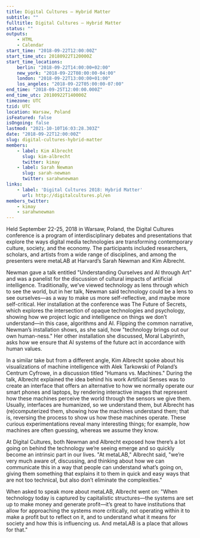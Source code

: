 ```yaml
---
title: Digital Cultures – Hybrid Matter
subtitle: ""
fulltitle: Digital Cultures – Hybrid Matter
status: ""
outputs:
    - HTML
    - Calendar
start_time: "2018-09-22T12:00:00Z"
start_time_utc: 20180922T120000Z
start_time_locations:
    berlin: "2018-09-22T14:00:00+02:00"
    new_york: "2018-09-22T08:00:00-04:00"
    london: "2018-09-22T13:00:00+01:00"
    los_angeles: "2018-09-22T05:00:00-07:00"
end_time: "2018-09-25T12:00:00.000Z"
end_time_utc: 20180922T140000Z
timezone: UTC
tzid: UTC
location: Warsaw, Poland
isFeatured: false
isOngoing: false
lastmod: "2021-10-10T16:03:28.303Z"
date: "2018-09-22T12:00:00Z"
slug: digital-cultures-hybrid-matter
members:
    - label: Kim Albrecht
      slug: kim-albrecht
      twitter: kimay
    - label: Sarah Newman
      slug: sarah-newman
      twitter: sarahwnewman
links:
    - label: 'Digital Cultures 2018: Hybrid Matter'
      url: http://digitalcultures.pl/en
members_twitter:
    - kimay
    - sarahwnewman
---
```

Held September 22-25, 2018 in Warsaw, Poland, the Digital Cultures conference is a program of interdisciplinary debates and presentations that explore the ways digital media technologies are transforming contemporary culture, society, and the economy. The participants included researchers, scholars, and artists from a wide range of disciplines, and among the presenters were metaLAB at Harvard’s Sarah Newman and Kim Albrecht.

Newman gave a talk entitled "Understanding Ourselves and AI through Art" and was a panelist for the discussion of cultural impacts of artificial intelligence. Traditionally, we’ve viewed technology as lens through which to see the world, but in her talk, Newman said technology could be a lens to see ourselves—as a way to make us more self-reflective, and maybe more self-critical. Her installation at the conference was The Future of Secrets, which explores the intersection of opaque technologies and psychology, showing how we project logic and intelligence on things we don’t understand—in this case, algorithms and AI. Flipping the common narrative, Newman’s installation shows, as she said, how "technology brings out our own human-ness." Her other installation she discussed, Moral Labyrinth, asks how we ensure that AI systems of the future act in accordance with human values.

In a similar take but from a different angle, Kim Albrecht spoke about his visualizations of machine intelligence with Alek Tarkowski of Poland’s Centrum Cyfrowe, in a discussion titled "Humans vs. Machines." During the talk, Albrecht explained the idea behind his work Artificial Senses was to create an interface that offers an alternative to how we normally operate our smart phones and laptops, by rendering interactive images that represent how these machines perceive the world through the sensors we give them. Usually, interfaces are humanized, so we understand them, but Albrecht has (re)computerized them, showing how the machines understand them; that is, reversing the process to show us how these machines operate. These curious experimentations reveal many interesting things; for example, how machines are often guessing, whereas we assume they know.

At Digital Cultures, both Newman and Albrecht exposed how there’s a lot going on behind the technology we’re seeing emerge and so quickly become an intrinsic part in our lives. "At metaLAB," Albrecht said, "we’re very much aware of, discussing, and thinking about how we can communicate this in a way that people can understand what’s going on, giving them something that explains it to them in quick and easy ways that are not too technical, but also don’t eliminate the complexities."

When asked to speak more about metaLAB, Albrecht went on: "When technology today is captured by capitalistic structures—the systems are set up to make money and generate profit—it’s great to have institutions that allow for approaching the systems more critically, not operating within it to make a profit but to reflect on it, and to understand what it means for society and how this is influencing us. And metaLAB is a place that allows for that."